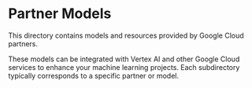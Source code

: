 # Partner Models

This directory contains models and resources provided by Google Cloud partners.

These models can be integrated with Vertex AI and other Google Cloud services to enhance your machine learning projects. Each subdirectory typically corresponds to a specific partner or model.

